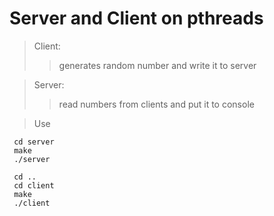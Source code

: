 # Server and Client on pthreads

>Client:
  >>generates random number and write it to server
  
>Server:
  >>read numbers from clients and put it to console



>Use 

 ``` 
  cd server
  make
  ./server
  
  cd ..
  cd client
  make
  ./client
```
